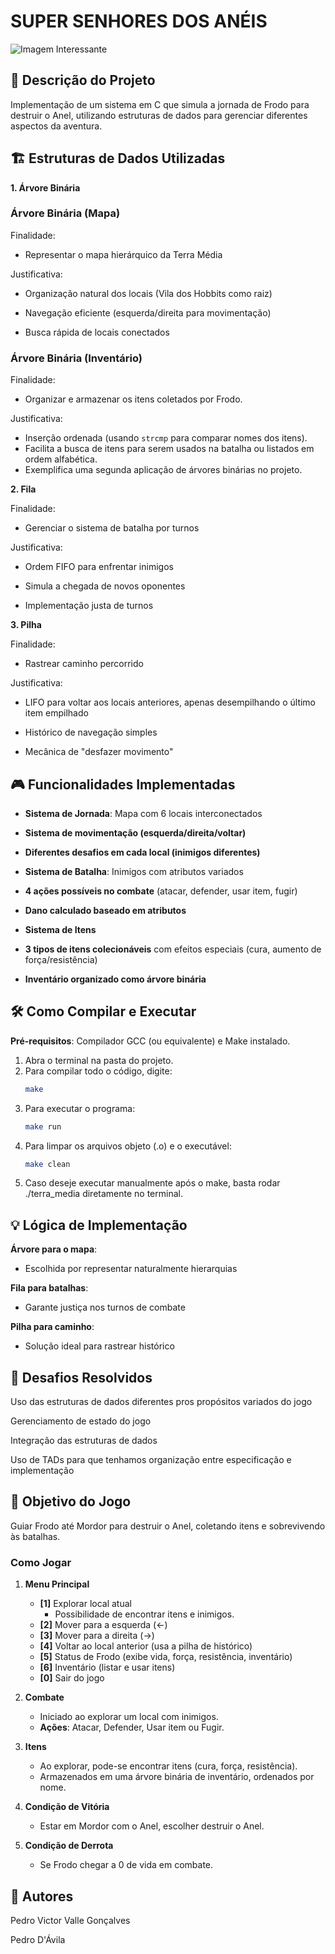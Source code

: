 # SUPER SENHORES DOS ANÉIS
![Imagem Interessante](https://preview.redd.it/lord-of-the-rings-mario-super-moria-v0-y9ievx9rei2c1.jpg?width=640&crop=smart&auto=webp&s=e8344e3b7638a9670c219c6ea1c8ccb915f496b2)

## 📜 **Descrição do Projeto**
Implementação de um sistema em C que simula a jornada de Frodo para destruir o Anel, utilizando estruturas de dados para gerenciar diferentes aspectos da aventura.

## 🏗️ Estruturas de Dados Utilizadas
**1. Árvore Binária**

### Árvore Binária (Mapa)
Finalidade: 
- Representar o mapa hierárquico da Terra Média

Justificativa:

- Organização natural dos locais (Vila dos Hobbits como raiz)

- Navegação eficiente (esquerda/direita para movimentação)

- Busca rápida de locais conectados

### Árvore Binária (Inventário)
Finalidade:  
- Organizar e armazenar os itens coletados por Frodo.

Justificativa:  
- Inserção ordenada (usando `strcmp` para comparar nomes dos itens).  
- Facilita a busca de itens para serem usados na batalha ou listados em ordem alfabética.  
- Exemplifica uma segunda aplicação de árvores binárias no projeto.

**2. Fila**

Finalidade: 
- Gerenciar o sistema de batalha por turnos

Justificativa:

- Ordem FIFO para enfrentar inimigos

- Simula a chegada de novos oponentes

- Implementação justa de turnos

**3. Pilha**

Finalidade: 
- Rastrear caminho percorrido

Justificativa:

- LIFO para voltar aos locais anteriores, apenas desempilhando o último item empilhado

- Histórico de navegação simples

- Mecânica de "desfazer movimento"

## 🎮 Funcionalidades Implementadas

- **Sistema de Jornada**: Mapa com 6 locais interconectados

- **Sistema de movimentação (esquerda/direita/voltar)**

- **Diferentes desafios em cada local (inimigos diferentes)**

- **Sistema de Batalha**: Inimigos com atributos variados

- **4 ações possíveis no combate** (atacar, defender, usar item, fugir)

- **Dano calculado baseado em atributos**

- **Sistema de Itens**

- **3 tipos de itens colecionáveis** com efeitos especiais (cura, aumento de força/resistência)

- **Inventário organizado como árvore binária**
  
## 🛠️ Como Compilar e Executar
**Pré-requisitos**: Compilador GCC (ou equivalente) e Make instalado.

1. Abra o terminal na pasta do projeto.
2. Para compilar todo o código, digite:
    ```bash
    make
    ```
3. Para executar o programa:
    ```bash
    make run
    ```
4. Para limpar os arquivos objeto (.o) e o executável:
    ```bash
    make clean
    ```
5. Caso deseje executar manualmente após o make, basta rodar ./terra_media diretamente no terminal.

## 💡 Lógica de Implementação

**Árvore para o mapa**: 
- Escolhida por representar naturalmente hierarquias


**Fila para batalhas**: 
- Garante justiça nos turnos de combate

**Pilha para caminho**: 
- Solução ideal para rastrear histórico

## 🎯 Desafios Resolvidos

Uso das estruturas de dados diferentes pros propósitos variados do jogo

Gerenciamento de estado do jogo

Integração das estruturas de dados

Uso de TADs para que tenhamos organização entre especificação e implementação

## **🎯 Objetivo do Jogo**

Guiar Frodo até Mordor para destruir o Anel, coletando itens e sobrevivendo às batalhas.

### Como Jogar

1. **Menu Principal**  
   - **[1]** Explorar local atual  
     - Possibilidade de encontrar itens e inimigos.  
   - **[2]** Mover para a esquerda (←)  
   - **[3]** Mover para a direita (→)  
   - **[4]** Voltar ao local anterior (usa a pilha de histórico)  
   - **[5]** Status de Frodo (exibe vida, força, resistência, inventário)  
   - **[6]** Inventário (listar e usar itens)  
   - **[0]** Sair do jogo  

2. **Combate**  
   - Iniciado ao explorar um local com inimigos.  
   - **Ações**: Atacar, Defender, Usar item ou Fugir.  

3. **Itens**  
   - Ao explorar, pode-se encontrar itens (cura, força, resistência).  
   - Armazenados em uma árvore binária de inventário, ordenados por nome.  

4. **Condição de Vitória**  
   - Estar em Mordor com o Anel, escolher destruir o Anel.  

5. **Condição de Derrota**  
   - Se Frodo chegar a 0 de vida em combate.

## 👥 Autores

Pedro Victor Valle Gonçalves

Pedro D'Ávila
